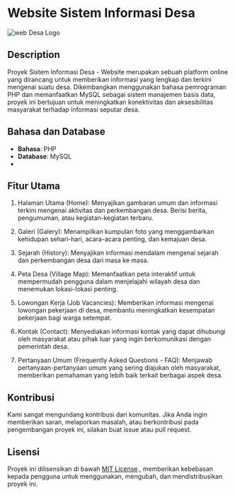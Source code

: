 # Website Sistem Informasi Desa

![web Desa Logo](<https://github.com/zulfachafidz/Sistem_Informasi_Desa-Web/blob/main/img/logo.png>)

## Description
Proyek Sistem Informasi Desa - Website merupakan sebuah platform online yang dirancang untuk memberikan informasi yang lengkap dan terkini mengenai suatu desa. Dikembangkan menggunakan bahasa pemrograman PHP dan memanfaatkan MySQL sebagai sistem manajemen basis data, proyek ini bertujuan untuk meningkatkan konektivitas dan aksesibilitas masyarakat terhadap informasi seputar desa.

## Bahasa dan Database

- **Bahasa**: PHP
- **Database**: MySQL
- 
## Fitur Utama

1. Halaman Utama (Home):
Menyajikan gambaran umum dan informasi terkini mengenai aktivitas dan perkembangan desa.
Berisi berita, pengumuman, atau kegiatan-kegiatan terbaru.

2. Galeri (Galery):
Menampilkan kumpulan foto yang menggambarkan kehidupan sehari-hari, acara-acara penting, dan kemajuan desa.

3. Sejarah (History):
Menyajikan informasi mendalam mengenai sejarah dan perkembangan desa dari masa ke masa.

4. Peta Desa (Village Map):
Memanfaatkan peta interaktif untuk mempermudah pengguna dalam menjelajahi wilayah desa dan menemukan lokasi-lokasi penting.

5. Lowongan Kerja (Job Vacancies):
Memberikan informasi mengenai lowongan pekerjaan di desa, membantu meningkatkan kesempatan pekerjaan bagi warga setempat.

6. Kontak (Contact):
Menyediakan informasi kontak yang dapat dihubungi oleh masyarakat atau pihak luar yang ingin berkomunikasi dengan pemerintah desa.

7. Pertanyaan Umum (Frequently Asked Questions - FAQ):
Menjawab pertanyaan-pertanyaan umum yang sering diajukan oleh masyarakat, memberikan pemahaman yang lebih baik terkait berbagai aspek desa.

## Kontribusi

Kami sangat mengundang kontribusi dari komunitas. Jika Anda ingin memberikan saran, melaporkan masalah, atau berkontribusi pada pengembangan proyek ini, silakan buat issue atau pull request.

## Lisensi

Proyek ini dilisensikan di bawah [MIT License](LICENSE)., memberikan kebebasan kepada pengguna untuk menggunakan, mengubah, dan mendistribusikan proyek ini.
